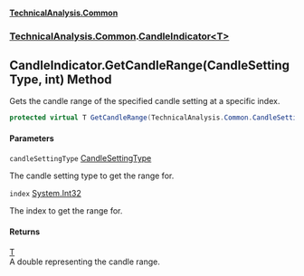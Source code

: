 #### [TechnicalAnalysis.Common](TechnicalAnalysis.Common.md 'TechnicalAnalysis.Common')
### [TechnicalAnalysis.Common](TechnicalAnalysis.Common.md#TechnicalAnalysis.Common 'TechnicalAnalysis.Common').[CandleIndicator&lt;T&gt;](CandleIndicator_T_.md 'TechnicalAnalysis.Common.CandleIndicator<T>')

## CandleIndicator<T>.GetCandleRange(CandleSettingType, int) Method

Gets the candle range of the specified candle setting at a specific index.

```csharp
protected virtual T GetCandleRange(TechnicalAnalysis.Common.CandleSettingType candleSettingType, int index);
```
#### Parameters

<a name='TechnicalAnalysis.Common.CandleIndicator_T_.GetCandleRange(TechnicalAnalysis.Common.CandleSettingType,int).candleSettingType'></a>

`candleSettingType` [CandleSettingType](CandleSettingType.md 'TechnicalAnalysis.Common.CandleSettingType')

The candle setting type to get the range for.

<a name='TechnicalAnalysis.Common.CandleIndicator_T_.GetCandleRange(TechnicalAnalysis.Common.CandleSettingType,int).index'></a>

`index` [System.Int32](https://docs.microsoft.com/en-us/dotnet/api/System.Int32 'System.Int32')

The index to get the range for.

#### Returns
[T](CandleIndicator_T_.md#TechnicalAnalysis.Common.CandleIndicator_T_.T 'TechnicalAnalysis.Common.CandleIndicator<T>.T')  
A double representing the candle range.